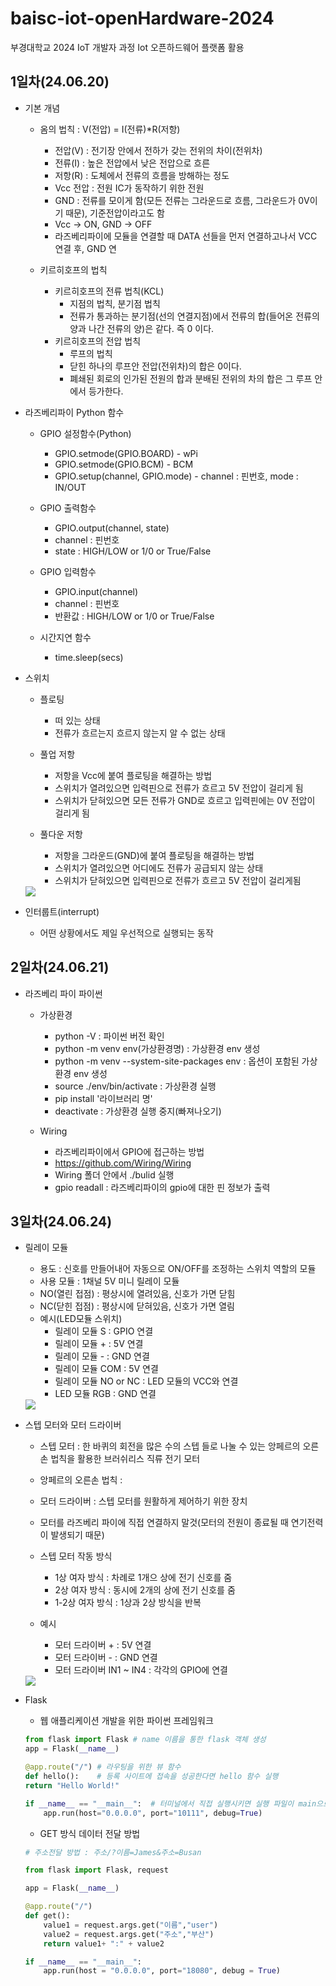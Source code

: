 # baisc-iot-openHardware-2024
부경대학교 2024 IoT 개발자 과정 Iot 오픈하드웨어 플랫폼 활용

## 1일차(24.06.20)
- 기본 개념
    - 옴의 법칙 : V(전압) = I(전류)*R(저항)
        - 전압(V) : 전기장 안에서 전하가 갖는 전위의 차이(전위차)
        - 전류(I) : 높은 전압에서 낮은 전압으로 흐른
        - 저항(R) : 도체에서 전류의 흐름을 방해하는 정도
        - Vcc 전압 : 전원 IC가 동작하기 위한 전원
        - GND : 전류를 모이게 함(모든 전류는 그라운드로 흐름, 그라운드가 0V이기 때문), 기준전압이라고도 함
        - Vcc -> ON, GND -> OFF 
        - 라즈베리파이에 모듈을 연결할 때 DATA 선들을 먼저 연결하고나서 VCC 연결 후, GND 연
    
    - 키르히호프의 법칙 
        - 키르히호프의 전류 법칙(KCL)
            - 지점의 법칙, 분기점 법칙
            - 전류가 통과하는 분기점(선의 연결지점)에서 전류의 합(들어온 전류의 양과 나간 전류의 양)은 같다. 즉 0 이다.
        - 키르히호프의 전압 법칙
            - 루프의 법칙
            - 닫힌 하나의 루프안 전압(전위차)의 합은 0이다.
            - 폐쇄된 회로의 인가된 전원의 합과 분배된 전위의 차의 합은 그 루프 안에서 등가한다.

- 라즈베리파이 Python 함수
    - GPIO 설정함수(Python)
        - GPIO.setmode(GPIO.BOARD) - wPi
        - GPIO.setmode(GPIO.BCM) - BCM
        - GPIO.setup(channel, GPIO.mode) - channel : 핀번호, mode : IN/OUT
    
    - GPIO 출력함수
        - GPIO.output(channel, state)
        - channel : 핀번호
        - state : HIGH/LOW or 1/0 or True/False
    - GPIO 입력함수
        - GPIO.input(channel)
        - channel : 핀번호
        - 반환값 : HIGH/LOW or 1/0 or True/False
    - 시간지연 함수
        - time.sleep(secs)

- 스위치
    - 플로팅
        - 떠 있는 상태
        - 전류가 흐르는지 흐르지 않는지 알 수 없는 상태
    - 풀업 저항
        - 저항을 Vcc에 붙여 플로팅을 해결하는 방법
        - 스위치가 열려있으면 입력핀으로 전류가 흐르고 5V 전압이 걸리게 됨
        - 스위치가 닫혀있으면 모든 전류가 GND로 흐르고 입력핀에는 0V 전압이 걸리게 됨

    - 풀다운 저항 
        - 저항을 그라운드(GND)에 붙여 플로팅을 해결하는 방법
        - 스위치가 열려있으면 어디에도 전류가 공급되지 않는 상태
        - 스위치가 닫혀있으면 입력핀으로 전류가 흐르고 5V 전압이 걸리게됨
        
    <img src="https://raw.githubusercontent.com/YooWangGwon/baisc-iot-openHardware-2024/main/images/ioh001.png">


- 인터룹트(interrupt)
    - 어떤 상황에서도 제일 우선적으로 실행되는 동작

## 2일차(24.06.21)
- 라즈베리 파이 파이썬
    - 가상환경
        - python -V : 파이썬 버전 확인
        - python -m venv env(가상환경명) : 가상환경 env 생성
        - python -m venv --system-site-packages env : 옵션이 포함된 가상환경 env 생성
        - source ./env/bin/activate : 가상환경 실행
        - pip install '라이브러리 명'
        - deactivate : 가상환경 실행 중지(빠져나오기)
    
    - Wiring
        - 라즈베리파이에서 GPIO에 접근하는 방법
        - https://github.com/Wiring/Wiring
        - Wiring 폴더 안에서 ./bulid 실행
        - gpio readall : 라즈베리파이의 gpio에 대한 핀 정보가 출력

## 3일차(24.06.24)
- 릴레이 모듈
    - 용도 : 신호를 만들어내어 자동으로 ON/OFF를 조정하는 스위치 역할의 모듈
    - 사용 모듈 : 1채널 5V 미니 릴레이 모듈
    - NO(열린 접점) : 평상시에 열려있음, 신호가 가면 닫힘
    - NC(닫힌 접점) : 평상시에 닫혀있음, 신호가 가면 열림
    - 예시(LED모듈 스위치)
        - 릴레이 모듈 S : GPIO 연결
        - 릴레이 모듈 + : 5V 연결
        - 릴레이 모듈 - : GND 연결
        - 릴레이 모듈 COM : 5V 연결
        - 릴레이 모듈 NO or NC : LED 모듈의 VCC와 연결
        - LED 모듈 RGB : GND 연결

    <img src="https://raw.githubusercontent.com/YooWangGwon/baisc-iot-openHardware-2024/main/images/ioh002.jpg">

- 스텝 모터와 모터 드라이버
    - 스텝 모터 : 한 바퀴의 회전을 많은 수의 스텝 들로 나눌 수 있는 앙페르의 오른손 법칙을 활용한 브러쉬리스 직류 전기 모터
    - 앙페르의 오른손 법칙 : 
    - 모터 드라이버 : 스텝 모터를 원활하게 제어하기 위한 장치
    - 모터를 라즈베리 파이에 직접 연결하지 말것(모터의 전원이 종료될 때 연기전력이 발생되기 때문)
    - 스텝 모터 작동 방식
        - 1상 여자 방식 : 차례로 1개으 상에 전기 신호를 줌
        - 2상 여자 방식 : 동시에 2개의 상에 전기 신호를 줌
        - 1-2상 여자 방식 : 1상과 2상 방식을 반복

    - 예시
        - 모터 드라이버 + : 5V 연결
        - 모터 드라이버 - : GND 연결
        - 모터 드라이버 IN1 ~ IN4 : 각각의 GPIO에 연결

    <img src="https://raw.githubusercontent.com/YooWangGwon/baisc-iot-openHardware-2024/main/images/ioh003.jpg">
    

- Flask
    - 웹 애플리케이션 개발을 위한 파이썬 프레임워크

    ```python
    from flask import Flask # name 이름을 통한 flask 객체 생성
    app = Flask(__name__)

    @app.route("/") # 라우팅을 위한 뷰 함수
    def hello():    # 등록 사이트에 접속을 성공한다면 hello 함수 실행
    return "Hello World!"

    if __name__ == "__main__":  # 터미널에서 직접 실행시키면 실행 파일이 main으로 바뀜
        app.run(host="0.0.0.0", port="10111", debug=True)
    ```

    - GET 방식 데이터 전달 방법

    ```python
    # 주소전달 방법 : 주소/?이름=James&주소=Busan

    from flask import Flask, request

    app = Flask(__name__)

    @app.route("/")
    def get():
        value1 = request.args.get("이름","user")
        value2 = request.args.get("주소","부산")
        return value1+ ":" + value2

    if __name__ == "__main__":
        app.run(host = "0.0.0.0", port="18080", debug = True)
    ```
